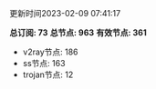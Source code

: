 更新时间2023-02-09 07:41:17

**总订阅: 73**
**总节点: 963**
**有效节点: 361**
- v2ray节点: 186
- ss节点: 163
- trojan节点: 12
